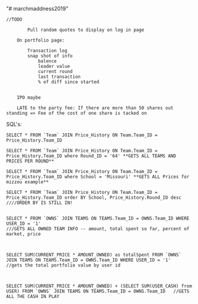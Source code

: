"# marchmaddness2019" 


	//TODO 
			
			Pull random quotes to display on log in page
			
		On portfolio page: 
			
			Transaction log
			snap shot of info
				balence
				leader value 
				current round 
				last transaction
				% of diff since started 
		
		
		IPO maybe

		LATE to the party fee: If there are more than 50 shares out standing => Fee of the cost of one share is tacked on 
		

SQL's:

	SELECT * FROM `Team` JOIN Price_History ON Team.Team_ID = Price_History.Team_ID
	
	SELECT * FROM `Team` JOIN Price_History ON Team.Team_ID = Price_History.Team_ID where Round_ID = '64' **GETS ALL TEAMS AND PRICES PER ROUND**
	
	SELECT * FROM `Team` JOIN Price_History ON Team.Team_ID = Price_History.Team_ID where School = 'Missouri' **GETS ALL Prices for mizzou example**
	
	SELECT * FROM `Team` JOIN Price_History ON Team.Team_ID = Price_History.Team_ID order BY School, Price_History.Round_ID desc ////ORDER BY IS STILL IN!
	
	
	SELECT * FROM `OWNS` JOIN TEAMS ON TEAMS.Team_ID = OWNS.Team_ID WHERE USER_ID = '1'
	///GETS ALL OWNED TEAM INFO -- amount, total spent so far, percent of market, price 
	


	SELECT SUM(CURRENT_PRICE * AMOUNT_OWNED) as totalSpent FROM `OWNS` JOIN TEAMS ON TEAMS.Team_ID = OWNS.Team_ID WHERE USER_ID = '1'
	//gets the total portfolio value by user id
	
	
	
	SELECT SUM(CURRENT_PRICE * AMOUNT_OWNED) + (SELECT SUM(USER_CASH) from USER) FROM `OWNS` JOIN TEAMS ON TEAMS.Team_ID = OWNS.Team_ID   //GETS ALL THE CASH IN PLAY

